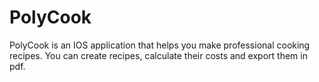 # PolyCook

PolyCook is an IOS application that helps you make professional cooking recipes. You can create recipes, calculate their costs and export them in pdf. 
